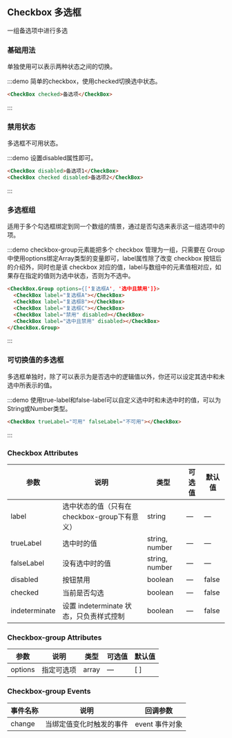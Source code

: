 ## Checkbox 多选框

一组备选项中进行多选

### 基础用法

单独使用可以表示两种状态之间的切换。

:::demo 简单的checkbox，使用checked切换选中状态。
```html
<CheckBox checked>备选项</CheckBox>
```
:::

### 禁用状态

多选框不可用状态。

:::demo 设置disabled属性即可。

```html
<CheckBox disabled>备选项1</CheckBox>
<CheckBox checked disabled>备选项2</CheckBox>
```
:::

### 多选框组

适用于多个勾选框绑定到同一个数组的情景，通过是否勾选来表示这一组选项中的项。

:::demo checkbox-group元素能把多个 checkbox 管理为一组，只需要在 Group 中使用options绑定Array类型的变量即可，label属性除了改变 checkbox 按钮后的介绍外，同时也是该 checkbox 对应的值，label与数组中的元素值相对应，如果存在指定的值则为选中状态，否则为不选中。

```html
<CheckBox.Group options={['复选框A', '选中且禁用']}>
  <CheckBox label="复选框A"></CheckBox>
  <CheckBox label="复选框B"></CheckBox>
  <CheckBox label="复选框C"></CheckBox>
  <CheckBox label="禁用" disabled></CheckBox>
  <CheckBox label="选中且禁用" disabled></CheckBox>
</CheckBox.Group>
```
:::

### 可切换值的多选框

多选框单独时，除了可以表示为是否选中的逻辑值以外，你还可以设定其选中和未选中所表示的值。

:::demo 使用true-label和false-label可以自定义选中时和未选中时的值，可以为String或Number类型。

```html
<CheckBox trueLabel="可用" falseLabel="不可用"></CheckBox>
```
:::

### Checkbox Attributes
| 参数      | 说明    | 类型      | 可选值       | 默认值   |
|---------- |-------- |---------- |-------------  |-------- |
| label     | 选中状态的值（只有在checkbox-group下有意义）   | string    |       —        |      —   |
| trueLabel  | 选中时的值    | string, number   | — | — |
| falseLabel  | 没有选中时的值    | string, number   | — | — |
| disabled  | 按钮禁用    | boolean   | — | false |
| checked  | 当前是否勾选    | boolean   | — | false |
| indeterminate  | 设置 indeterminate 状态，只负责样式控制    | boolean   | — | false |

### Checkbox-group Attributes
| 参数      | 说明    | 类型      | 可选值       | 默认值   |
|---------- |-------- |---------- |-------------  |-------- |
| options  | 指定可选项    | array   | — | [ ] |

### Checkbox-group Events
| 事件名称 | 说明 | 回调参数 |
|---------- |-------- |---------- |
| change  | 当绑定值变化时触发的事件 |  event 事件对象  |
